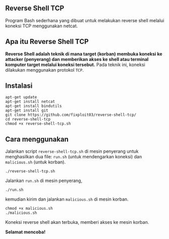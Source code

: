## Reverse Shell TCP

Program Bash sederhana yang dibuat untuk melakukan reverse shell melalui koneksi TCP menggunakan netcat.

## Apa itu Reverse Shell TCP

**Reverse Shell adalah teknik di mana target (korban) membuka koneksi ke attacker (penyerang) dan memberikan akses ke shell atau terminal komputer target melalui koneksi tersebut.** Pada teknik ini, koneksi dilakukan menggunakan protokol `TCP`.

## Instalasi 

```
apt-get update
apt-get install netcat
apt-get install bindutils
apt-get install git
git clone https://github.com/fixploit03/reverse-shell-tcp/
cd reverse-shell-tcp
chmod +x reverse-shell-tcp.sh
```

## Cara menggunakan

Jalankan script `reverse-shell-tcp.sh` di mesin penyerang untuk menghasilkan dua file: `run.sh` (untuk mendengarkan koneksi) dan `malicious.sh` (untuk korban).

```
./reverse-shell-tcp.sh
```

Jalankan `run.sh` di mesin penyerang, 

```
./run.sh
```

kemudian kirim dan jalankan `malicious.sh` di mesin korban.

```
chmod +x malicious.sh
./malicious.sh
```

Koneksi reverse shell akan terbuka, memberi akses ke mesin korban.

**Selamat mencoba!**

